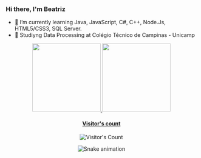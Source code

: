 ### Hi there, I'm Beatriz

- 🌱 I’m currently learning Java, JavaScript, C#, C++, Node.Js, HTML5/CSS3, SQL Server.
- 📖 Studiyng Data Processing at Colégio Técnico de Campinas - Unicamp

<div align="center">
  <a href="https://github.com/rafaballerini">
  <img height="180em" src="https://github-readme-stats.vercel.app/api?username=biaacoutinho&show_icons=true&theme=blueberry&include_all_commits=true&count_private=true"/>
  <img height="180em" src="https://github-readme-stats.vercel.app/api/top-langs/?username=biaacoutinho&layout=compact&langs_count=7&theme=blueberry"/>
</div>

<div align="center">

[<h4>Visitor's count</h4>](https://dev.to/ryanlanciaux/visitor-count-on-your-github-profile-with-one-line-of-markdown-593g)
<img src="https://profile-counter.glitch.me/biaacoutinho/count.svg" alt="Visitor's Count" title="Visitor's Count"/>

![Snake animation](https://github.com/biaacoutinho/biaacoutinho/blob/output/github-contribution-grid-snake.svg)
  
</div>
